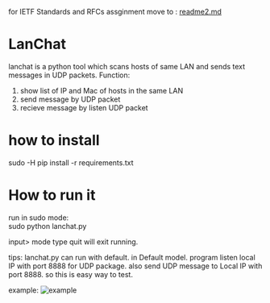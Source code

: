 for IETF Standards and RFCs assginment move to : [readme2.md](https://github.com/USF-Computer-Networking/lanchat-yousongzhang/blob/master/README2.md)

# LanChat

lanchat is a python tool which scans hosts of same LAN and sends text messages in UDP packets. 
Function:
1.  show list of IP and Mac of hosts in the same LAN 
2.  send message by UDP packet 
3.  recieve message by listen UDP packet 

# how to install

sudo -H pip install -r requirements.txt 

# How to run it
  run in sudo mode:   
  sudo python lanchat.py 
  
  input> mode type quit will exit running.  
  
  tips: lanchat.py can run with default.
  in Default model. program listen local IP with port 8888 for UDP package. also send UDP message to Local IP with port 8888.
  so this is easy way to test.
  
  example: 
  ![example](http://www.99sns.com/lanchat.png)
  

  
 
  
